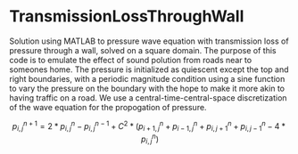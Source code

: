 # TransmissionLossThroughWall
Solution using MATLAB to pressure wave equation with transmission loss of pressure through a wall, solved on a square domain. The purpose of this code is to emulate the effect of sound polution from roads near to someones home. The pressure is initialized as quiescent except the top and right boundaries, with a periodic magnitude condition using a sine function to vary the pressure on the boundary with the hope to make it more akin to having traffic on a road. We use a central-time-central-space discretization of the wave equation for the propogation of pressure.

$$p_{i,j}^{n+1} = 2*p_{i,j}^n - p_{i,j}^{n-1} + C^2*(p_{i+1,j}^n + p_{i-1,j}^n + p_{i,j+1}^n + p_{i,j-1}^n - 4*p_{i,j}^n)$$
